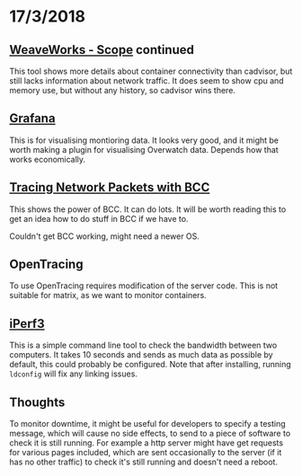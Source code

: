 # 17/3/2018

## [WeaveWorks - Scope](https://github.com/weaveworks/scope) continued

This tool shows more details about container connectivity than cadvisor, but still lacks information about network traffic. It does seem to show cpu and memory use, but without any history, so cadvisor wins there.

## [Grafana](https://grafana.com/)

This is for visualising montioring data. It looks very good, and it might be worth making a plugin for visualising Overwatch data. Depends how that works economically.

## [Tracing Network Packets with BCC](https://blog.yadutaf.fr/2017/07/28/tracing-a-packet-journey-using-linux-tracepoints-perf-ebpf/)

This shows the power of BCC. It can do lots. It will be worth reading this to get an idea how to do stuff in BCC if we have to.

Couldn't get BCC working, might need a newer OS.

## OpenTracing

To use OpenTracing requires modification of the server code. This is not suitable for matrix, as we want to monitor containers.

## [iPerf3](https://github.com/esnet/iperf)

This is a simple command line tool to check the bandwidth between two computers. It takes 10 seconds and sends as much data as possible by default, this could probably be configured. Note that after installing, running `ldconfig` will fix any linking issues.

## Thoughts

To monitor downtime, it might be useful for developers to specify a testing message, which will cause no side effects, to send to a piece of software to check it is still running. For example a http server might have get requests for various pages included, which are sent occasionally to the server (if it has no other traffic) to check it's still running and doesn't need a reboot.
